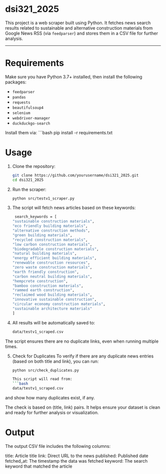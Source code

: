 # dsi321_2025

This project is a web scraper built using Python. It fetches news search results related to sustainable and alternative construction materials from Google News RSS (via `feedparser`) and stores them in a CSV file for further analysis.

---

#  Requirements

Make sure you have Python 3.7+ installed, then install the following packages:

- `feedparser`
- `pandas`
- `requests`
- `beautifulsoup4`
- `selenium`
- `webdriver-manager`
- `duckduckgo-search`

Install them via:
    ```bash
    pip install -r requirements.txt

# Usage

1. Clone the repository:
    ```bash
    git clone https://github.com/yourusername/dsi321_2025.git
    cd dsi321_2025

2. Run the scraper:
    ```bash
    python src/testv1_scraper.py

3. The script will fetch news articles based on these keywords:
    ```bash
     search_keywords = [
    "sustainable construction materials",
    "eco friendly building materials",
    "alternative construction methods",
    "green building materials",
    "recycled construction materials",
    "low carbon construction materials",
    "biodegradable construction materials",
    "natural building materials",
    "energy efficient building materials",
    "renewable construction resources",
    "zero waste construction materials",
    "earth friendly construction",
    "carbon neutral building materials",
    "hempcrete construction",
    "bamboo construction materials",
    "rammed earth construction",
    "reclaimed wood building materials",
    "innovative sustainable construction",
    "circular economy construction materials",
    "sustainable architecture materials"
    ]

4. All results will be automatically saved to:
    ```bash
    data/testv1_scraped.csv

The script ensures there are no duplicate links, even when running multiple times.

5. Check for Duplicates
    To verify if there are any duplicate news entries (based on both title and link), you can run:
    ```bash
    python src/check_duplicates.py

    This script will read from:
    ```bash
    data/testv1_scraped.csv

and show how many duplicates exist, if any.

The check is based on (title, link) pairs.
It helps ensure your dataset is clean and ready for further analysis or visualization.


# Output

The output CSV file includes the following columns:

title: Article title
link: Direct URL to the news
published: Published date
fetched_at: The timestamp the data was fetched
keyword: The search keyword that matched the article

    

